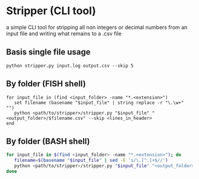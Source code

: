 # Stripper (CLI tool)

a simple CLI tool for stripping all non integers or decimal numbers from an input file and writing what remains to a .csv file

## Basis single file usage
```
python stripper.py input.log output.csv --skip 5
```

## By folder (FISH shell)
```fish
for input_file in (find <input_folder> -name "*.<extension>")
   set filename (basename "$input_file" | string replace -r "\.\w+" "")
   python <path/to/stripper>/stripper.py "$input_file" "<output_folder>/$filename.csv" --skip <lines_in_header>
end
```

## By folder (BASH shell)
```bash
for input_file in $(find <input_folder> -name "*.<extension>"); do
   filename=$(basename "$input_file" | sed -E 's/\.[^.]+$//')
   python <path/to/stripper>/stripper.py "$input_file" "<output_folder>/$filename.csv" --skip <lines_in_header>
done
```
